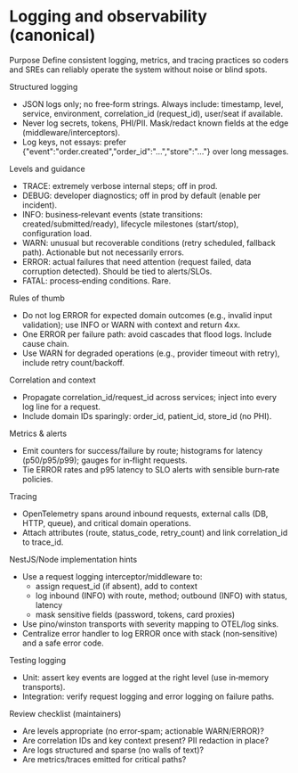 # Logging and observability (canonical)

Purpose
Define consistent logging, metrics, and tracing practices so coders and SREs can reliably operate the system without noise or blind spots.

Structured logging
- JSON logs only; no free‑form strings. Always include: timestamp, level, service, environment, correlation_id (request_id), user/seat if available.
- Never log secrets, tokens, PHI/PII. Mask/redact known fields at the edge (middleware/interceptors).
- Log keys, not essays: prefer {"event":"order.created","order_id":"…","store":"…"} over long messages.

Levels and guidance
- TRACE: extremely verbose internal steps; off in prod.
- DEBUG: developer diagnostics; off in prod by default (enable per incident).
- INFO: business‑relevant events (state transitions: created/submitted/ready), lifecycle milestones (start/stop), configuration load.
- WARN: unusual but recoverable conditions (retry scheduled, fallback path). Actionable but not necessarily errors.
- ERROR: actual failures that need attention (request failed, data corruption detected). Should be tied to alerts/SLOs.
- FATAL: process‑ending conditions. Rare.

Rules of thumb
- Do not log ERROR for expected domain outcomes (e.g., invalid input validation); use INFO or WARN with context and return 4xx.
- One ERROR per failure path: avoid cascades that flood logs. Include cause chain.
- Use WARN for degraded operations (e.g., provider timeout with retry), include retry count/backoff.

Correlation and context
- Propagate correlation_id/request_id across services; inject into every log line for a request.
- Include domain IDs sparingly: order_id, patient_id, store_id (no PHI).

Metrics & alerts
- Emit counters for success/failure by route; histograms for latency (p50/p95/p99); gauges for in‑flight requests.
- Tie ERROR rates and p95 latency to SLO alerts with sensible burn‑rate policies.

Tracing
- OpenTelemetry spans around inbound requests, external calls (DB, HTTP, queue), and critical domain operations.
- Attach attributes (route, status_code, retry_count) and link correlation_id to trace_id.

NestJS/Node implementation hints
- Use a request logging interceptor/middleware to:
  - assign request_id (if absent), add to context
  - log inbound (INFO) with route, method; outbound (INFO) with status, latency
  - mask sensitive fields (password, tokens, card proxies)
- Use pino/winston transports with severity mapping to OTEL/log sinks.
- Centralize error handler to log ERROR once with stack (non‑sensitive) and a safe error code.

Testing logging
- Unit: assert key events are logged at the right level (use in‑memory transports).
- Integration: verify request logging and error logging on failure paths.

Review checklist (maintainers)
- Are levels appropriate (no error‑spam; actionable WARN/ERROR)?
- Are correlation IDs and key context present? PII redaction in place?
- Are logs structured and sparse (no walls of text)?
- Are metrics/traces emitted for critical paths?
